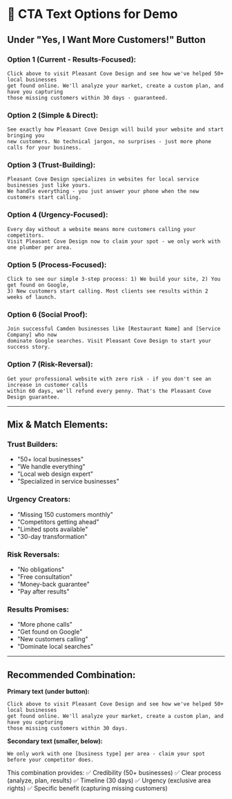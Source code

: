 # 📝 CTA Text Options for Demo

## Under "Yes, I Want More Customers!" Button

### Option 1 (Current - Results-Focused):
```
Click above to visit Pleasant Cove Design and see how we've helped 50+ local businesses 
get found online. We'll analyze your market, create a custom plan, and have you capturing 
those missing customers within 30 days - guaranteed.
```

### Option 2 (Simple & Direct):
```
See exactly how Pleasant Cove Design will build your website and start bringing you 
new customers. No technical jargon, no surprises - just more phone calls for your business.
```

### Option 3 (Trust-Building):
```
Pleasant Cove Design specializes in websites for local service businesses just like yours. 
We handle everything - you just answer your phone when the new customers start calling.
```

### Option 4 (Urgency-Focused):
```
Every day without a website means more customers calling your competitors. 
Visit Pleasant Cove Design now to claim your spot - we only work with one plumber per area.
```

### Option 5 (Process-Focused):
```
Click to see our simple 3-step process: 1) We build your site, 2) You get found on Google, 
3) New customers start calling. Most clients see results within 2 weeks of launch.
```

### Option 6 (Social Proof):
```
Join successful Camden businesses like [Restaurant Name] and [Service Company] who now 
dominate Google searches. Visit Pleasant Cove Design to start your success story.
```

### Option 7 (Risk-Reversal):
```
Get your professional website with zero risk - if you don't see an increase in customer calls 
within 60 days, we'll refund every penny. That's the Pleasant Cove Design guarantee.
```

---

## Mix & Match Elements:

### Trust Builders:
- "50+ local businesses"
- "We handle everything"
- "Local web design expert"
- "Specialized in service businesses"

### Urgency Creators:
- "Missing 150 customers monthly"
- "Competitors getting ahead"
- "Limited spots available"
- "30-day transformation"

### Risk Reversals:
- "No obligations"
- "Free consultation"
- "Money-back guarantee"
- "Pay after results"

### Results Promises:
- "More phone calls"
- "Get found on Google"
- "New customers calling"
- "Dominate local searches"

---

## Recommended Combination:

**Primary text (under button):**
```
Click above to visit Pleasant Cove Design and see how we've helped 50+ local businesses 
get found online. We'll analyze your market, create a custom plan, and have you capturing 
those missing customers within 30 days.
```

**Secondary text (smaller, below):**
```
We only work with one [business type] per area - claim your spot before your competitor does.
```

This combination provides:
✅ Credibility (50+ businesses)
✅ Clear process (analyze, plan, results)
✅ Timeline (30 days)
✅ Urgency (exclusive area rights)
✅ Specific benefit (capturing missing customers)
